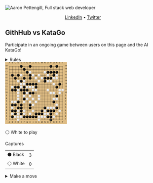 ![Aaron Pettengill, Full stack web developer](https://github.com/airjp73/airjp73/assets/25882770/e0a7aae2-6b70-4a3e-9681-2e7b61e5774d)

<div align="center">
  
  [LinkedIn](https://www.linkedin.com/in/aaron-pettengill-7706846b/) • [Twitter](https://twitter.com/PettengillAaron)
  
</div>

## GithHub vs KataGo

Participate in an ongoing game between users on this page and the AI KataGo!

<details>
  <summary>Rules</summary>
  <ul>
    <li>Click on any legal move in the "Make a move" section below at any time to play a move for either player.</li>
    <li>Every 3 hours, a move will be played by KataGo with a low number of playouts.</li>
    <li>The game ends when KataGo passes or resigns.</li>
    <li>Completed games are stored in the <strong>history</strong> folder in this repo.</li>
  </ul>

</details>

<img src="./current/board_1729398260144.svg" />

<!-- MOVES START -->
<p>⚪️ White<!-- --> to play</p><table><summary>Captures</summary><tr><td>⚫️ Black</td><td>3</td></tr><tr><td>⚪️ White</td><td>0</td></tr></table><details><summary>Make a move</summary><table><caption>Key</caption><tr><td>A1, B2, C3, etc...</td><td>Valid move (click to make a move)</td></tr><tr><td>⚫️</td><td>Occupied by Black</td></tr><tr><td>⚪️</td><td>Occupied by White</td></tr><tr><td>⭕️</td><td>Illegal move due to <a href="https://senseis.xmp.net/?Ko">Ko</a></td></tr><tr><td>💀</td><td>Illegal move due to<!-- --> <a href="https://senseis.xmp.net/?Suicide">self-capture</a></td></tr></table><table><caption>Choose a spot to move</caption><tr><td></td><td>A</td><td>B</td><td>C</td><td>D</td><td>E</td><td>F</td><td>G</td><td>H</td><td>J</td><td>K</td><td>L</td><td>M</td><td>N</td><td>O</td><td>P</td><td>Q</td><td>R</td><td>S</td><td>T</td></tr><tr><td>19</td><td><a href="https://kifu-io-2.vercel.app//gh_game/move?point=aa&amp;stone=w">A19</a></td><td><a href="https://kifu-io-2.vercel.app//gh_game/move?point=ba&amp;stone=w">B19</a></td><td><a href="https://kifu-io-2.vercel.app//gh_game/move?point=ca&amp;stone=w">C19</a></td><td><a href="https://kifu-io-2.vercel.app//gh_game/move?point=da&amp;stone=w">D19</a></td><td>⚫️</td><td><a href="https://kifu-io-2.vercel.app//gh_game/move?point=fa&amp;stone=w">F19</a></td><td><a href="https://kifu-io-2.vercel.app//gh_game/move?point=ga&amp;stone=w">G19</a></td><td>⚫️</td><td><a href="https://kifu-io-2.vercel.app//gh_game/move?point=ia&amp;stone=w">J19</a></td><td><a href="https://kifu-io-2.vercel.app//gh_game/move?point=ja&amp;stone=w">K19</a></td><td><a href="https://kifu-io-2.vercel.app//gh_game/move?point=ka&amp;stone=w">L19</a></td><td><a href="https://kifu-io-2.vercel.app//gh_game/move?point=la&amp;stone=w">M19</a></td><td><a href="https://kifu-io-2.vercel.app//gh_game/move?point=ma&amp;stone=w">N19</a></td><td><a href="https://kifu-io-2.vercel.app//gh_game/move?point=na&amp;stone=w">O19</a></td><td>⚫️</td><td><a href="https://kifu-io-2.vercel.app//gh_game/move?point=pa&amp;stone=w">Q19</a></td><td>⚫️</td><td><a href="https://kifu-io-2.vercel.app//gh_game/move?point=ra&amp;stone=w">S19</a></td><td><a href="https://kifu-io-2.vercel.app//gh_game/move?point=sa&amp;stone=w">T19</a></td></tr><tr><td>18</td><td><a href="https://kifu-io-2.vercel.app//gh_game/move?point=ab&amp;stone=w">A18</a></td><td><a href="https://kifu-io-2.vercel.app//gh_game/move?point=bb&amp;stone=w">B18</a></td><td><a href="https://kifu-io-2.vercel.app//gh_game/move?point=cb&amp;stone=w">C18</a></td><td><a href="https://kifu-io-2.vercel.app//gh_game/move?point=db&amp;stone=w">D18</a></td><td><a href="https://kifu-io-2.vercel.app//gh_game/move?point=eb&amp;stone=w">E18</a></td><td>⚫️</td><td><a href="https://kifu-io-2.vercel.app//gh_game/move?point=gb&amp;stone=w">G18</a></td><td><a href="https://kifu-io-2.vercel.app//gh_game/move?point=hb&amp;stone=w">H18</a></td><td><a href="https://kifu-io-2.vercel.app//gh_game/move?point=ib&amp;stone=w">J18</a></td><td><a href="https://kifu-io-2.vercel.app//gh_game/move?point=jb&amp;stone=w">K18</a></td><td><a href="https://kifu-io-2.vercel.app//gh_game/move?point=kb&amp;stone=w">L18</a></td><td><a href="https://kifu-io-2.vercel.app//gh_game/move?point=lb&amp;stone=w">M18</a></td><td><a href="https://kifu-io-2.vercel.app//gh_game/move?point=mb&amp;stone=w">N18</a></td><td><a href="https://kifu-io-2.vercel.app//gh_game/move?point=nb&amp;stone=w">O18</a></td><td><a href="https://kifu-io-2.vercel.app//gh_game/move?point=ob&amp;stone=w">P18</a></td><td><a href="https://kifu-io-2.vercel.app//gh_game/move?point=pb&amp;stone=w">Q18</a></td><td><a href="https://kifu-io-2.vercel.app//gh_game/move?point=qb&amp;stone=w">R18</a></td><td><a href="https://kifu-io-2.vercel.app//gh_game/move?point=rb&amp;stone=w">S18</a></td><td><a href="https://kifu-io-2.vercel.app//gh_game/move?point=sb&amp;stone=w">T18</a></td></tr><tr><td>17</td><td><a href="https://kifu-io-2.vercel.app//gh_game/move?point=ac&amp;stone=w">A17</a></td><td><a href="https://kifu-io-2.vercel.app//gh_game/move?point=bc&amp;stone=w">B17</a></td><td><a href="https://kifu-io-2.vercel.app//gh_game/move?point=cc&amp;stone=w">C17</a></td><td><a href="https://kifu-io-2.vercel.app//gh_game/move?point=dc&amp;stone=w">D17</a></td><td><a href="https://kifu-io-2.vercel.app//gh_game/move?point=ec&amp;stone=w">E17</a></td><td><a href="https://kifu-io-2.vercel.app//gh_game/move?point=fc&amp;stone=w">F17</a></td><td>⚫️</td><td>⚪️</td><td><a href="https://kifu-io-2.vercel.app//gh_game/move?point=ic&amp;stone=w">J17</a></td><td><a href="https://kifu-io-2.vercel.app//gh_game/move?point=jc&amp;stone=w">K17</a></td><td><a href="https://kifu-io-2.vercel.app//gh_game/move?point=kc&amp;stone=w">L17</a></td><td><a href="https://kifu-io-2.vercel.app//gh_game/move?point=lc&amp;stone=w">M17</a></td><td>⚪️</td><td>⚫️</td><td>⚫️</td><td>⚫️</td><td>⚫️</td><td><a href="https://kifu-io-2.vercel.app//gh_game/move?point=rc&amp;stone=w">S17</a></td><td><a href="https://kifu-io-2.vercel.app//gh_game/move?point=sc&amp;stone=w">T17</a></td></tr><tr><td>16</td><td><a href="https://kifu-io-2.vercel.app//gh_game/move?point=ad&amp;stone=w">A16</a></td><td>⚫️</td><td><a href="https://kifu-io-2.vercel.app//gh_game/move?point=cd&amp;stone=w">C16</a></td><td>⚫️</td><td>⚪️</td><td><a href="https://kifu-io-2.vercel.app//gh_game/move?point=fd&amp;stone=w">F16</a></td><td><a href="https://kifu-io-2.vercel.app//gh_game/move?point=gd&amp;stone=w">G16</a></td><td>⚫️</td><td>⚪️</td><td><a href="https://kifu-io-2.vercel.app//gh_game/move?point=jd&amp;stone=w">K16</a></td><td>⚪️</td><td><a href="https://kifu-io-2.vercel.app//gh_game/move?point=ld&amp;stone=w">M16</a></td><td><a href="https://kifu-io-2.vercel.app//gh_game/move?point=md&amp;stone=w">N16</a></td><td>⚪️</td><td><a href="https://kifu-io-2.vercel.app//gh_game/move?point=od&amp;stone=w">P16</a></td><td>⚫️</td><td>⚪️</td><td><a href="https://kifu-io-2.vercel.app//gh_game/move?point=rd&amp;stone=w">S16</a></td><td><a href="https://kifu-io-2.vercel.app//gh_game/move?point=sd&amp;stone=w">T16</a></td></tr><tr><td>15</td><td><a href="https://kifu-io-2.vercel.app//gh_game/move?point=ae&amp;stone=w">A15</a></td><td><a href="https://kifu-io-2.vercel.app//gh_game/move?point=be&amp;stone=w">B15</a></td><td>⚫️</td><td><a href="https://kifu-io-2.vercel.app//gh_game/move?point=de&amp;stone=w">D15</a></td><td><a href="https://kifu-io-2.vercel.app//gh_game/move?point=ee&amp;stone=w">E15</a></td><td>⚫️</td><td><a href="https://kifu-io-2.vercel.app//gh_game/move?point=ge&amp;stone=w">G15</a></td><td>⚫️</td><td><a href="https://kifu-io-2.vercel.app//gh_game/move?point=ie&amp;stone=w">J15</a></td><td>⚪️</td><td><a href="https://kifu-io-2.vercel.app//gh_game/move?point=ke&amp;stone=w">L15</a></td><td>⚪️</td><td>⚫️</td><td>⚫️</td><td>⚫️</td><td>⚪️</td><td>⚪️</td><td><a href="https://kifu-io-2.vercel.app//gh_game/move?point=re&amp;stone=w">S15</a></td><td><a href="https://kifu-io-2.vercel.app//gh_game/move?point=se&amp;stone=w">T15</a></td></tr><tr><td>14</td><td><a href="https://kifu-io-2.vercel.app//gh_game/move?point=af&amp;stone=w">A14</a></td><td><a href="https://kifu-io-2.vercel.app//gh_game/move?point=bf&amp;stone=w">B14</a></td><td><a href="https://kifu-io-2.vercel.app//gh_game/move?point=cf&amp;stone=w">C14</a></td><td>⚪️</td><td>⚫️</td><td>⚪️</td><td><a href="https://kifu-io-2.vercel.app//gh_game/move?point=gf&amp;stone=w">G14</a></td><td><a href="https://kifu-io-2.vercel.app//gh_game/move?point=hf&amp;stone=w">H14</a></td><td><a href="https://kifu-io-2.vercel.app//gh_game/move?point=if&amp;stone=w">J14</a></td><td><a href="https://kifu-io-2.vercel.app//gh_game/move?point=jf&amp;stone=w">K14</a></td><td>⚪️</td><td><a href="https://kifu-io-2.vercel.app//gh_game/move?point=lf&amp;stone=w">M14</a></td><td>⚫️</td><td>⚪️</td><td>⚪️</td><td><a href="https://kifu-io-2.vercel.app//gh_game/move?point=pf&amp;stone=w">Q14</a></td><td><a href="https://kifu-io-2.vercel.app//gh_game/move?point=qf&amp;stone=w">R14</a></td><td><a href="https://kifu-io-2.vercel.app//gh_game/move?point=rf&amp;stone=w">S14</a></td><td><a href="https://kifu-io-2.vercel.app//gh_game/move?point=sf&amp;stone=w">T14</a></td></tr><tr><td>13</td><td><a href="https://kifu-io-2.vercel.app//gh_game/move?point=ag&amp;stone=w">A13</a></td><td><a href="https://kifu-io-2.vercel.app//gh_game/move?point=bg&amp;stone=w">B13</a></td><td><a href="https://kifu-io-2.vercel.app//gh_game/move?point=cg&amp;stone=w">C13</a></td><td><a href="https://kifu-io-2.vercel.app//gh_game/move?point=dg&amp;stone=w">D13</a></td><td>⚪️</td><td>⚪️</td><td>⚫️</td><td>⚫️</td><td>⚫️</td><td>⚫️</td><td><a href="https://kifu-io-2.vercel.app//gh_game/move?point=kg&amp;stone=w">L13</a></td><td><a href="https://kifu-io-2.vercel.app//gh_game/move?point=lg&amp;stone=w">M13</a></td><td><a href="https://kifu-io-2.vercel.app//gh_game/move?point=mg&amp;stone=w">N13</a></td><td><a href="https://kifu-io-2.vercel.app//gh_game/move?point=ng&amp;stone=w">O13</a></td><td><a href="https://kifu-io-2.vercel.app//gh_game/move?point=og&amp;stone=w">P13</a></td><td>⚪️</td><td><a href="https://kifu-io-2.vercel.app//gh_game/move?point=qg&amp;stone=w">R13</a></td><td>⚫️</td><td><a href="https://kifu-io-2.vercel.app//gh_game/move?point=sg&amp;stone=w">T13</a></td></tr><tr><td>12</td><td><a href="https://kifu-io-2.vercel.app//gh_game/move?point=ah&amp;stone=w">A12</a></td><td>⚪️</td><td>⚫️</td><td>⚫️</td><td>⚪️</td><td>⚫️</td><td>⚪️</td><td>⚪️</td><td>⚪️</td><td>⚫️</td><td><a href="https://kifu-io-2.vercel.app//gh_game/move?point=kh&amp;stone=w">L12</a></td><td><a href="https://kifu-io-2.vercel.app//gh_game/move?point=lh&amp;stone=w">M12</a></td><td><a href="https://kifu-io-2.vercel.app//gh_game/move?point=mh&amp;stone=w">N12</a></td><td><a href="https://kifu-io-2.vercel.app//gh_game/move?point=nh&amp;stone=w">O12</a></td><td><a href="https://kifu-io-2.vercel.app//gh_game/move?point=oh&amp;stone=w">P12</a></td><td><a href="https://kifu-io-2.vercel.app//gh_game/move?point=ph&amp;stone=w">Q12</a></td><td>⚫️</td><td><a href="https://kifu-io-2.vercel.app//gh_game/move?point=rh&amp;stone=w">S12</a></td><td><a href="https://kifu-io-2.vercel.app//gh_game/move?point=sh&amp;stone=w">T12</a></td></tr><tr><td>11</td><td><a href="https://kifu-io-2.vercel.app//gh_game/move?point=ai&amp;stone=w">A11</a></td><td>⚫️</td><td>⚫️</td><td>⚪️</td><td>⚫️</td><td>⚫️</td><td>⚫️</td><td><a href="https://kifu-io-2.vercel.app//gh_game/move?point=hi&amp;stone=w">H11</a></td><td>⚪️</td><td>⚪️</td><td><a href="https://kifu-io-2.vercel.app//gh_game/move?point=ki&amp;stone=w">L11</a></td><td><a href="https://kifu-io-2.vercel.app//gh_game/move?point=li&amp;stone=w">M11</a></td><td><a href="https://kifu-io-2.vercel.app//gh_game/move?point=mi&amp;stone=w">N11</a></td><td>⚪️</td><td><a href="https://kifu-io-2.vercel.app//gh_game/move?point=oi&amp;stone=w">P11</a></td><td><a href="https://kifu-io-2.vercel.app//gh_game/move?point=pi&amp;stone=w">Q11</a></td><td><a href="https://kifu-io-2.vercel.app//gh_game/move?point=qi&amp;stone=w">R11</a></td><td>⚪️</td><td>⚪️</td></tr><tr><td>10</td><td><a href="https://kifu-io-2.vercel.app//gh_game/move?point=aj&amp;stone=w">A10</a></td><td><a href="https://kifu-io-2.vercel.app//gh_game/move?point=bj&amp;stone=w">B10</a></td><td><a href="https://kifu-io-2.vercel.app//gh_game/move?point=cj&amp;stone=w">C10</a></td><td>⚪️</td><td><a href="https://kifu-io-2.vercel.app//gh_game/move?point=ej&amp;stone=w">E10</a></td><td>⚫️</td><td>⚪️</td><td>⚫️</td><td>⚫️</td><td><a href="https://kifu-io-2.vercel.app//gh_game/move?point=jj&amp;stone=w">K10</a></td><td><a href="https://kifu-io-2.vercel.app//gh_game/move?point=kj&amp;stone=w">L10</a></td><td><a href="https://kifu-io-2.vercel.app//gh_game/move?point=lj&amp;stone=w">M10</a></td><td><a href="https://kifu-io-2.vercel.app//gh_game/move?point=mj&amp;stone=w">N10</a></td><td><a href="https://kifu-io-2.vercel.app//gh_game/move?point=nj&amp;stone=w">O10</a></td><td>⚪️</td><td>⚪️</td><td><a href="https://kifu-io-2.vercel.app//gh_game/move?point=qj&amp;stone=w">R10</a></td><td>⚪️</td><td><a href="https://kifu-io-2.vercel.app//gh_game/move?point=sj&amp;stone=w">T10</a></td></tr><tr><td>9</td><td><a href="https://kifu-io-2.vercel.app//gh_game/move?point=ak&amp;stone=w">A9</a></td><td><a href="https://kifu-io-2.vercel.app//gh_game/move?point=bk&amp;stone=w">B9</a></td><td><a href="https://kifu-io-2.vercel.app//gh_game/move?point=ck&amp;stone=w">C9</a></td><td>⚪️</td><td><a href="https://kifu-io-2.vercel.app//gh_game/move?point=ek&amp;stone=w">E9</a></td><td>⚪️</td><td><a href="https://kifu-io-2.vercel.app//gh_game/move?point=gk&amp;stone=w">G9</a></td><td>⚪️</td><td><a href="https://kifu-io-2.vercel.app//gh_game/move?point=ik&amp;stone=w">J9</a></td><td><a href="https://kifu-io-2.vercel.app//gh_game/move?point=jk&amp;stone=w">K9</a></td><td>⚪️</td><td><a href="https://kifu-io-2.vercel.app//gh_game/move?point=lk&amp;stone=w">M9</a></td><td><a href="https://kifu-io-2.vercel.app//gh_game/move?point=mk&amp;stone=w">N9</a></td><td><a href="https://kifu-io-2.vercel.app//gh_game/move?point=nk&amp;stone=w">O9</a></td><td><a href="https://kifu-io-2.vercel.app//gh_game/move?point=ok&amp;stone=w">P9</a></td><td><a href="https://kifu-io-2.vercel.app//gh_game/move?point=pk&amp;stone=w">Q9</a></td><td>⚫️</td><td><a href="https://kifu-io-2.vercel.app//gh_game/move?point=rk&amp;stone=w">S9</a></td><td><a href="https://kifu-io-2.vercel.app//gh_game/move?point=sk&amp;stone=w">T9</a></td></tr><tr><td>8</td><td><a href="https://kifu-io-2.vercel.app//gh_game/move?point=al&amp;stone=w">A8</a></td><td><a href="https://kifu-io-2.vercel.app//gh_game/move?point=bl&amp;stone=w">B8</a></td><td><a href="https://kifu-io-2.vercel.app//gh_game/move?point=cl&amp;stone=w">C8</a></td><td>⚪️</td><td><a href="https://kifu-io-2.vercel.app//gh_game/move?point=el&amp;stone=w">E8</a></td><td>⚫️</td><td>⚪️</td><td><a href="https://kifu-io-2.vercel.app//gh_game/move?point=hl&amp;stone=w">H8</a></td><td>⚪️</td><td><a href="https://kifu-io-2.vercel.app//gh_game/move?point=jl&amp;stone=w">K8</a></td><td>⚪️</td><td><a href="https://kifu-io-2.vercel.app//gh_game/move?point=ll&amp;stone=w">M8</a></td><td><a href="https://kifu-io-2.vercel.app//gh_game/move?point=ml&amp;stone=w">N8</a></td><td><a href="https://kifu-io-2.vercel.app//gh_game/move?point=nl&amp;stone=w">O8</a></td><td><a href="https://kifu-io-2.vercel.app//gh_game/move?point=ol&amp;stone=w">P8</a></td><td>⚪️</td><td>⚪️</td><td><a href="https://kifu-io-2.vercel.app//gh_game/move?point=rl&amp;stone=w">S8</a></td><td><a href="https://kifu-io-2.vercel.app//gh_game/move?point=sl&amp;stone=w">T8</a></td></tr><tr><td>7</td><td><a href="https://kifu-io-2.vercel.app//gh_game/move?point=am&amp;stone=w">A7</a></td><td>⚪️</td><td>⚪️</td><td>⚫️</td><td><a href="https://kifu-io-2.vercel.app//gh_game/move?point=em&amp;stone=w">E7</a></td><td>⚪️</td><td><a href="https://kifu-io-2.vercel.app//gh_game/move?point=gm&amp;stone=w">G7</a></td><td>⚪️</td><td><a href="https://kifu-io-2.vercel.app//gh_game/move?point=im&amp;stone=w">J7</a></td><td>⚪️</td><td><a href="https://kifu-io-2.vercel.app//gh_game/move?point=km&amp;stone=w">L7</a></td><td><a href="https://kifu-io-2.vercel.app//gh_game/move?point=lm&amp;stone=w">M7</a></td><td><a href="https://kifu-io-2.vercel.app//gh_game/move?point=mm&amp;stone=w">N7</a></td><td><a href="https://kifu-io-2.vercel.app//gh_game/move?point=nm&amp;stone=w">O7</a></td><td><a href="https://kifu-io-2.vercel.app//gh_game/move?point=om&amp;stone=w">P7</a></td><td>⚫️</td><td><a href="https://kifu-io-2.vercel.app//gh_game/move?point=qm&amp;stone=w">R7</a></td><td><a href="https://kifu-io-2.vercel.app//gh_game/move?point=rm&amp;stone=w">S7</a></td><td><a href="https://kifu-io-2.vercel.app//gh_game/move?point=sm&amp;stone=w">T7</a></td></tr><tr><td>6</td><td><a href="https://kifu-io-2.vercel.app//gh_game/move?point=an&amp;stone=w">A6</a></td><td>⚫️</td><td>⚫️</td><td>💀</td><td>⚫️</td><td><a href="https://kifu-io-2.vercel.app//gh_game/move?point=fn&amp;stone=w">F6</a></td><td><a href="https://kifu-io-2.vercel.app//gh_game/move?point=gn&amp;stone=w">G6</a></td><td>⚫️</td><td>⚪️</td><td><a href="https://kifu-io-2.vercel.app//gh_game/move?point=jn&amp;stone=w">K6</a></td><td><a href="https://kifu-io-2.vercel.app//gh_game/move?point=kn&amp;stone=w">L6</a></td><td><a href="https://kifu-io-2.vercel.app//gh_game/move?point=ln&amp;stone=w">M6</a></td><td><a href="https://kifu-io-2.vercel.app//gh_game/move?point=mn&amp;stone=w">N6</a></td><td><a href="https://kifu-io-2.vercel.app//gh_game/move?point=nn&amp;stone=w">O6</a></td><td><a href="https://kifu-io-2.vercel.app//gh_game/move?point=on&amp;stone=w">P6</a></td><td><a href="https://kifu-io-2.vercel.app//gh_game/move?point=pn&amp;stone=w">Q6</a></td><td>⚪️</td><td><a href="https://kifu-io-2.vercel.app//gh_game/move?point=rn&amp;stone=w">S6</a></td><td><a href="https://kifu-io-2.vercel.app//gh_game/move?point=sn&amp;stone=w">T6</a></td></tr><tr><td>5</td><td><a href="https://kifu-io-2.vercel.app//gh_game/move?point=ao&amp;stone=w">A5</a></td><td>⚪️</td><td><a href="https://kifu-io-2.vercel.app//gh_game/move?point=co&amp;stone=w">C5</a></td><td>⚫️</td><td>⚫️</td><td><a href="https://kifu-io-2.vercel.app//gh_game/move?point=fo&amp;stone=w">F5</a></td><td><a href="https://kifu-io-2.vercel.app//gh_game/move?point=go&amp;stone=w">G5</a></td><td>⚫️</td><td><a href="https://kifu-io-2.vercel.app//gh_game/move?point=io&amp;stone=w">J5</a></td><td><a href="https://kifu-io-2.vercel.app//gh_game/move?point=jo&amp;stone=w">K5</a></td><td><a href="https://kifu-io-2.vercel.app//gh_game/move?point=ko&amp;stone=w">L5</a></td><td><a href="https://kifu-io-2.vercel.app//gh_game/move?point=lo&amp;stone=w">M5</a></td><td>⚫️</td><td>⚪️</td><td>⚪️</td><td>⚪️</td><td>⚫️</td><td><a href="https://kifu-io-2.vercel.app//gh_game/move?point=ro&amp;stone=w">S5</a></td><td><a href="https://kifu-io-2.vercel.app//gh_game/move?point=so&amp;stone=w">T5</a></td></tr><tr><td>4</td><td><a href="https://kifu-io-2.vercel.app//gh_game/move?point=ap&amp;stone=w">A4</a></td><td>⚫️</td><td>⚫️</td><td>⚪️</td><td>⚫️</td><td>⚪️</td><td><a href="https://kifu-io-2.vercel.app//gh_game/move?point=gp&amp;stone=w">G4</a></td><td><a href="https://kifu-io-2.vercel.app//gh_game/move?point=hp&amp;stone=w">H4</a></td><td>⚪️</td><td><a href="https://kifu-io-2.vercel.app//gh_game/move?point=jp&amp;stone=w">K4</a></td><td><a href="https://kifu-io-2.vercel.app//gh_game/move?point=kp&amp;stone=w">L4</a></td><td>⚫️</td><td>⚪️</td><td>⚫️</td><td>⚫️</td><td>⚫️</td><td><a href="https://kifu-io-2.vercel.app//gh_game/move?point=qp&amp;stone=w">R4</a></td><td>⚪️</td><td><a href="https://kifu-io-2.vercel.app//gh_game/move?point=sp&amp;stone=w">T4</a></td></tr><tr><td>3</td><td><a href="https://kifu-io-2.vercel.app//gh_game/move?point=aq&amp;stone=w">A3</a></td><td>⚪️</td><td>⚫️</td><td>⚪️</td><td>⚫️</td><td>⚪️</td><td><a href="https://kifu-io-2.vercel.app//gh_game/move?point=gq&amp;stone=w">G3</a></td><td>⚪️</td><td><a href="https://kifu-io-2.vercel.app//gh_game/move?point=iq&amp;stone=w">J3</a></td><td>⚫️</td><td>⚫️</td><td>⚫️</td><td>⚪️</td><td>⚪️</td><td>⚫️</td><td><a href="https://kifu-io-2.vercel.app//gh_game/move?point=pq&amp;stone=w">Q3</a></td><td>⚪️</td><td><a href="https://kifu-io-2.vercel.app//gh_game/move?point=rq&amp;stone=w">S3</a></td><td><a href="https://kifu-io-2.vercel.app//gh_game/move?point=sq&amp;stone=w">T3</a></td></tr><tr><td>2</td><td><a href="https://kifu-io-2.vercel.app//gh_game/move?point=ar&amp;stone=w">A2</a></td><td>⚫️</td><td>⚪️</td><td>⚪️</td><td>⚪️</td><td>⚫️</td><td>⚫️</td><td>⚫️</td><td>⚫️</td><td>⚫️</td><td>⚪️</td><td>⚪️</td><td>⚪️</td><td>⚫️</td><td>⚫️</td><td>⚪️</td><td><a href="https://kifu-io-2.vercel.app//gh_game/move?point=qr&amp;stone=w">R2</a></td><td><a href="https://kifu-io-2.vercel.app//gh_game/move?point=rr&amp;stone=w">S2</a></td><td><a href="https://kifu-io-2.vercel.app//gh_game/move?point=sr&amp;stone=w">T2</a></td></tr><tr><td>1</td><td><a href="https://kifu-io-2.vercel.app//gh_game/move?point=as&amp;stone=w">A1</a></td><td><a href="https://kifu-io-2.vercel.app//gh_game/move?point=bs&amp;stone=w">B1</a></td><td><a href="https://kifu-io-2.vercel.app//gh_game/move?point=cs&amp;stone=w">C1</a></td><td>⚪️</td><td><a href="https://kifu-io-2.vercel.app//gh_game/move?point=es&amp;stone=w">E1</a></td><td><a href="https://kifu-io-2.vercel.app//gh_game/move?point=fs&amp;stone=w">F1</a></td><td><a href="https://kifu-io-2.vercel.app//gh_game/move?point=gs&amp;stone=w">G1</a></td><td><a href="https://kifu-io-2.vercel.app//gh_game/move?point=hs&amp;stone=w">H1</a></td><td><a href="https://kifu-io-2.vercel.app//gh_game/move?point=is&amp;stone=w">J1</a></td><td><a href="https://kifu-io-2.vercel.app//gh_game/move?point=js&amp;stone=w">K1</a></td><td>⚪️</td><td><a href="https://kifu-io-2.vercel.app//gh_game/move?point=ls&amp;stone=w">M1</a></td><td><a href="https://kifu-io-2.vercel.app//gh_game/move?point=ms&amp;stone=w">N1</a></td><td><a href="https://kifu-io-2.vercel.app//gh_game/move?point=ns&amp;stone=w">O1</a></td><td>⚫️</td><td><a href="https://kifu-io-2.vercel.app//gh_game/move?point=ps&amp;stone=w">Q1</a></td><td><a href="https://kifu-io-2.vercel.app//gh_game/move?point=qs&amp;stone=w">R1</a></td><td><a href="https://kifu-io-2.vercel.app//gh_game/move?point=rs&amp;stone=w">S1</a></td><td><a href="https://kifu-io-2.vercel.app//gh_game/move?point=ss&amp;stone=w">T1</a></td></tr></table></details>
<!-- MOVES END -->
